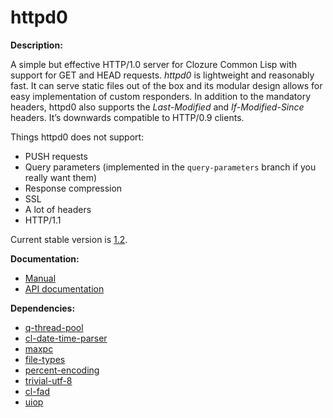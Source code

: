 # httpd0

**Description:**

A simple but effective HTTP/1.0 server for Clozure Common Lisp with support for
GET and HEAD requests. *httpd0* is lightweight and reasonably fast. It can
serve static files out of the box and its modular design allows for easy
implementation of custom responders. In addition to the mandatory headers,
httpd0 also supports the *Last-Modified* and *If-Modified-Since* headers. It’s
downwards compatible to HTTP/0.9 clients.

Things httpd0 does not support:

* PUSH requests
* Query parameters (implemented in the `query-parameters` branch if you
  really want them)
* Response compression
* SSL
* A lot of headers
* HTTP/1.1

Current stable version is
[1.2](https://github.com/eugeneia/httpd0/releases/tag/v1.2).

**Documentation:**

* [Manual](http://mr.gy/software/httpd0/manual.html)
* [API documentation](http://mr.gy/software/httpd0/api.html)

**Dependencies:**

* [q-thread-pool](https://github.com/eugeneia/q-thread-pool)
* [cl-date-time-parser](https://github.com/tkych/cl-date-time-parser)
* [maxpc](https://github.com/eugeneia/maxpc)
* [file-types](https://github.com/eugeneia/file-types)
* [percent-encoding](https://github.com/llibra/percent-encoding)
* [trivial-utf-8](http://common-lisp.net/project/trivial-utf-8/)
* [cl-fad](http://weitz.de/cl-fad/)
* [uiop](http://www.cliki.net/UIOP)
